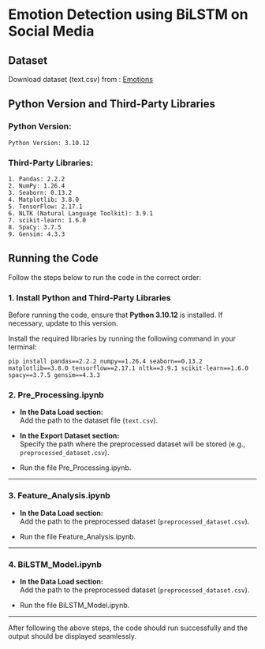 # Emotion Detection using BiLSTM on Social Media

## Dataset 
   Download dataset (text.csv) from : [Emotions](https://www.kaggle.com/datasets/nelgiriyewithana/emotions)
## Python Version and Third-Party Libraries

### Python Version:
    Python Version: 3.10.12

### Third-Party Libraries:
    1. Pandas: 2.2.2
    2. NumPy: 1.26.4
    3. Seaborn: 0.13.2
    4. Matplotlib: 3.8.0
    5. TensorFlow: 2.17.1
    6. NLTK (Natural Language Toolkit): 3.9.1
    7. scikit-learn: 1.6.0
    8. SpaCy: 3.7.5
    9. Gensim: 4.3.3

## Running the Code

Follow the steps below to run the code in the correct order:
### 1. **Install Python and Third-Party Libraries**
Before running the code, ensure that **Python 3.10.12** is installed. If necessary, update to this version.

Install the required libraries by running the following command in your terminal:

```pip install pandas==2.2.2 numpy==1.26.4 seaborn==0.13.2 matplotlib==3.8.0 tensorflow==2.17.1 nltk==3.9.1 scikit-learn==1.6.0 spacy==3.7.5 gensim==4.3.3```

### 2. **Pre_Processing.ipynb**  
- **In the Data Load section:**  
  Add the path to the dataset file (`text.csv`).

- **In the Export Dataset section:**  
  Specify the path where the preprocessed dataset will be stored (e.g., `preprocessed_dataset.csv`).

- Run the file Pre_Processing.ipynb.
---

### 3. **Feature_Analysis.ipynb**  
- **In the Data Load section:**  
  Add the path to the preprocessed dataset (`preprocessed_dataset.csv`).
  
- Run the file Feature_Analysis.ipynb.
---

### 4. **BiLSTM_Model.ipynb**  

- **In the Data Load section:**  
  Add the path to the preprocessed dataset (`preprocessed_dataset.csv`).

- Run the file BiLSTM_Model.ipynb.
---

After following the above steps, the code should run successfully and the output should be displayed seamlessly.

